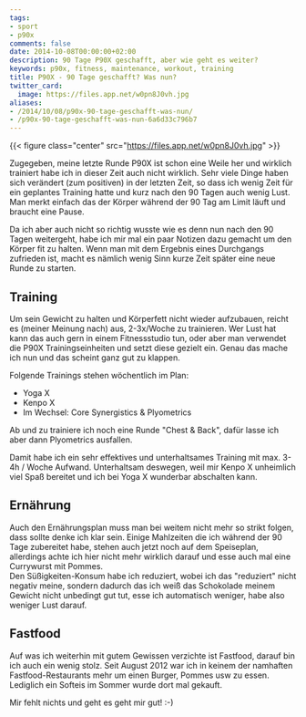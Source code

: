 ```yaml
---
tags:
- sport
- p90x
comments: false
date: 2014-10-08T00:00:00+02:00
description: 90 Tage P90X geschafft, aber wie geht es weiter?
keywords: p90x, fitness, maintenance, workout, training
title: P90X - 90 Tage geschafft? Was nun?
twitter_card:
  image: https://files.app.net/w0pn8J0vh.jpg
aliases:
- /2014/10/08/p90x-90-tage-geschafft-was-nun/
- /p90x-90-tage-geschafft-was-nun-6a6d33c796b7
---
```


{{< figure class="center" src="https://files.app.net/w0pn8J0vh.jpg" >}}

Zugegeben, meine letzte Runde P90X ist schon eine Weile her und wirklich trainiert habe ich in dieser Zeit auch nicht wirklich. Sehr viele Dinge haben sich verändert (zum positiven) in der letzten Zeit, so dass ich wenig Zeit für ein geplantes Training hatte und kurz nach den 90 Tagen auch wenig Lust. Man merkt einfach das der Körper während der 90 Tag am Limit läuft und braucht eine Pause.  

Da ich aber auch nicht so richtig wusste wie es denn nun nach den 90 Tagen weitergeht, habe ich mir mal ein paar Notizen dazu gemacht um den Körper fit zu halten. Wenn man mit dem Ergebnis eines Durchgangs zufrieden ist, macht es nämlich wenig Sinn kurze Zeit später eine neue Runde zu starten.

## Training

Um sein Gewicht zu halten und Körperfett nicht wieder aufzubauen, reicht es (meiner Meinung nach) aus, 2-3x/Woche zu trainieren. Wer Lust hat kann das auch gern in einem Fitnessstudio tun, oder aber man verwendet die P90X Trainingseinheiten und setzt diese gezielt ein. Genau das mache ich nun und das scheint ganz gut zu klappen.

Folgende Trainings stehen wöchentlich im Plan:

- Yoga X
- Kenpo X
- Im Wechsel: Core Synergistics & Plyometrics

Ab und zu trainiere ich noch eine Runde "Chest & Back", dafür lasse ich aber dann Plyometrics ausfallen.

Damit habe ich ein sehr effektives und unterhaltsames Training mit max. 3-4h / Woche Aufwand. Unterhaltsam deswegen, weil mir Kenpo X unheimlich viel Spaß bereitet und ich bei Yoga X wunderbar abschalten kann.

## Ernährung

Auch den Ernährungsplan muss man bei weitem nicht mehr so strikt folgen, dass sollte denke ich klar sein. Einige Mahlzeiten die ich während der 90 Tage zubereitet habe, stehen auch jetzt noch auf dem Speiseplan, allerdings achte ich hier nicht mehr wirklich darauf und esse auch mal eine Currywurst mit Pommes.  
Den Süßigkeiten-Konsum habe ich reduziert, wobei ich das "reduziert" nicht negativ meine, sondern dadurch das ich weiß das Schokolade meinem Gewicht nicht unbedingt gut tut, esse ich automatisch weniger, habe also weniger Lust darauf.

## Fastfood
Auf was ich weiterhin mit gutem Gewissen verzichte ist Fastfood, darauf bin ich auch ein wenig stolz. Seit August 2012 war ich in keinem der namhaften Fastfood-Restaurants mehr um einen Burger, Pommes usw zu essen. Lediglich ein Softeis im Sommer wurde dort mal gekauft.

Mir fehlt nichts und geht es geht mir gut! :-)

